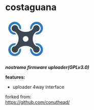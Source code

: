 # costaguana
![quad](icon.png)

***nostromo firmware uploader(GPLv3.0)***

**features:**
  * uploader 4way interface

  forked from: <br/>
  <https://github.com/conuthead/> <br/>
